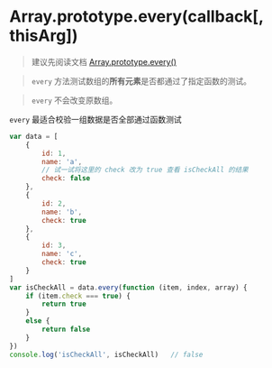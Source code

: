 # Array.prototype.every(callback[, thisArg])

> 建议先阅读文档 [Array.prototype.every()](https://developer.mozilla.org/zh-CN/docs/Web/JavaScript/Reference/Global_Objects/Array/every)

> `every` 方法测试数组的**所有元素**是否都通过了指定函数的测试。

> `every` 不会改变原数组。

`every` 最适合校验一组数据是否全部通过函数测试


````js
var data = [
	{
		id: 1,
		name: 'a',
		// 试一试将这里的 check 改为 true 查看 isCheckAll 的结果
		check: false
	},
	{
		id: 2,
		name: 'b',
		check: true
	},
	{
		id: 3,
		name: 'c',
		check: true
	}
]
var isCheckAll = data.every(function (item, index, array) {
	if (item.check === true) {
		return true
    }
    else {
    	return false
    }
})
console.log('isCheckAll', isCheckAll)	// false
````
